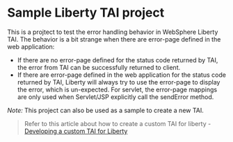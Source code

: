 # Sample Liberty TAI project

This is a projtect to test the error handling behavior in WebSphere Liberty TAI. The behavior is a bit strange when there are error-page defined in the web application:

- If there are no error-page defined for the status code returned by TAI, the error from TAI can be successfully returned to client.
- If there are error-page defined in the web application for the status code returned by TAI, Liberty will always try to use the error-page to display the error, which is un-expected. For servlet, the error-page mappings are only used when Servlet/JSP explicitly call the sendError method.

*Note:* This project can also be used as a sample to create a new TAI.

> Refer to this article about how to create a custom TAI for liberty - [Developing a custom TAI for Liberty](https://www.ibm.com/support/knowledgecenter/en/SSEQTP_8.5.5/com.ibm.websphere.wlp.doc/ae/twlp_dev_custom_tai.html)

